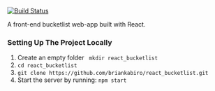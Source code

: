 [![Build Status](https://travis-ci.org/briankabiro/react_bucketlist.svg?branch=develop)](https://travis-ci.org/briankabiro/react_bucketlist)

A front-end bucketlist web-app built with React.

### Setting Up The Project Locally
1.  Create an empty folder
   `` mkdir react_bucketlist``
2. `` cd react_bucketlist ``
3. `` git clone https://github.com/briankabiro/react_bucketlist.git ``
4.  Start the server by running:
`` npm start ``
